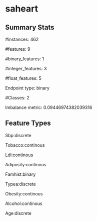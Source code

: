 # saheart

## Summary Stats

#instances: 462

#features: 9

  #binary_features: 1

  #integer_features: 3

  #float_features: 5

Endpoint type: binary

#Classes: 2

Imbalance metric: 0.09446974382039316

## Feature Types

 Sbp:discrete

Tobacco:continous

Ldl:continous

Adiposity:continous

Famhist:binary

Typea:discrete

Obesity:continous

Alcohol:continous

Age:discrete

